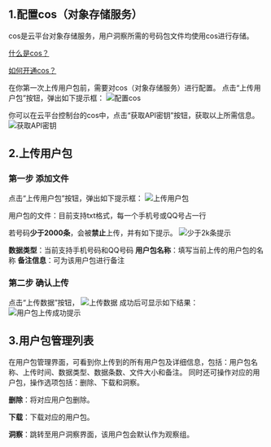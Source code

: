 
## 1.配置cos（对象存储服务）

cos是云平台对象存储服务，用户洞察所需的号码包文件均使用cos进行存储。

[什么是cos？](/document/product/436/6222)

[如何开通cos？](/document/product/436/6231)

在你第一次上传用户包前，需要对cos（对象存储服务）进行配置。
点击“上传用户包”按钮，弹出如下提示框：
![配置cos](http://imgcache.tcecqpoc.fsphere.cn/image/mc.qcloudimg.com/static/img/cf508329ae35ec17df618909615b3ca0/image.png)

你可以在云平台控制台的cos中，点击“获取API密钥”按钮，获取以上所需信息。
![获取API密钥](http://imgcache.tcecqpoc.fsphere.cn/image/mc.qcloudimg.com/static/img/f4ed3275d5cf8aadf88f034f81c5f5ec/image.png)


## 2.上传用户包
### 第一步 添加文件
点击“上传用户包”按钮，弹出如下提示框：
![上传用户包](http://imgcache.tcecqpoc.fsphere.cn/image/mc.qcloudimg.com/static/img/b6a7b8d03842b37ecd4e2b33fbf1fae6/image.png)

用户包的文件：目前支持txt格式，每一个手机号或QQ号占一行

若号码**少于2000条**，会被**禁止**上传，并有如下提示。
![少于2k条提示](http://imgcache.tcecqpoc.fsphere.cn/image/mc.qcloudimg.com/static/img/427a8e62165e7dadbd9a0bc5587c6592/image.png)

**数据类型**：当前支持手机号码和QQ号码
**用户包名称**：填写当前上传的用户包的名称
**备注信息**：可为该用户包进行备注

### 第二步 确认上传
点击“上传数据”按钮，
![上传数据](http://imgcache.tcecqpoc.fsphere.cn/image/mc.qcloudimg.com/static/img/7de22b2822746d763e5a1116619e7560/image.png)
成功后可显示如下结果：
![用户包上传成功提示](http://imgcache.tcecqpoc.fsphere.cn/image/mc.qcloudimg.com/static/img/a9b32692b96450f23df0c00fbb361880/image.png)


## 3.用户包管理列表
在用户包管理界面，可看到你上传到的所有用户包及详细信息，包括：用户包名称、上传时间、数据类型、数据条数、文件大小和备注。
同时还可操作对应的用户包，操作选项包括：删除、下载和洞察。

**删除**：将对应用户包删除。

**下载**：下载对应的用户包。

**洞察**：跳转至用户洞察界面，该用户包会默认作为观察组。
